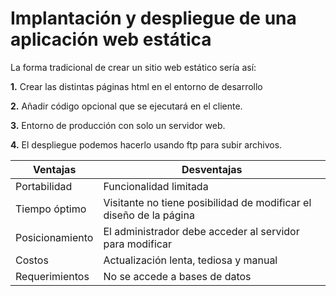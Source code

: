 # Implantación y despliegue de una aplicación web estática

La forma tradicional de crear un sitio web estático sería así:

**1.** Crear las distintas páginas html en el entorno de desarrollo

**2.** Añadir código opcional que se ejecutará en el cliente.

**3.** Entorno de producción con solo un servidor web.

**4.** El despliegue podemos hacerlo usando ftp para subir archivos.


Ventajas | Desventajas
---------|-------------
Portabilidad|Funcionalidad limitada
Tiempo óptimo|Visitante no tiene posibilidad de modificar el diseño de la página
Posicionamiento|El administrador debe acceder al servidor para modificar
Costos|Actualización lenta, tediosa y manual
Requerimientos|No se accede a bases de datos

